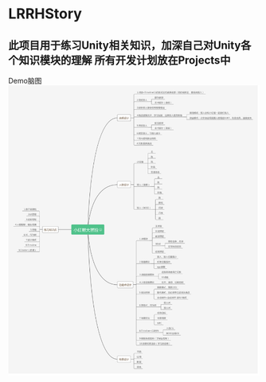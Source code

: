 # LRRHStory

此项目用于练习Unity相关知识，加深自己对Unity各个知识模块的理解
所有开发计划放在Projects中
-----------------------------------------------------------
Demo脑图
![小红帽大冒险脑图](mindmap.png)